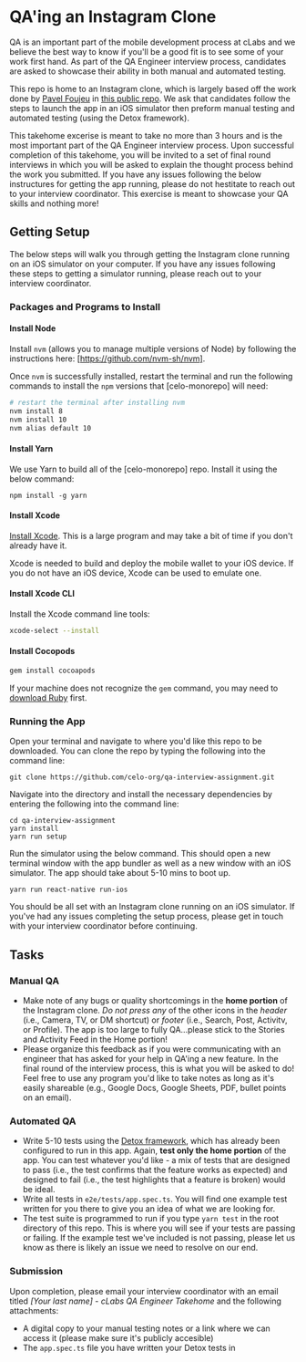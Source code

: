 # QA'ing an Instagram Clone

QA is an important part of the mobile development process at cLabs and we believe the best way to know if you'll be a good fit is to see some of your work first hand. As part of the QA Engineer interview process, candidates are asked to showcase their ability in both manual and automated testing.

This repo is home to an Instagram clone, which is largely based off the work done by [Pavel Foujeu](https://twitter.com/Pavel_FFP) in [this public repo](https://github.com/Doha26/Instagram-clone). We ask that candidates follow the steps to launch the app in an iOS simulator then preform manual testing and automated testing (using the Detox framework).

This takehome excerise is meant to take no more than 3 hours and is the most important part of the QA Engineer interview process. Upon successful completion of this takehome, you will be invited to a set of final round interviews in which you will be asked to explain the thought process behind the work you submitted. If you have any issues following the below instructures for getting the app running, please do not hestitate to reach out to your interview coordinator. This exercise is meant to showcase your QA skills and nothing more!

## Getting Setup

The below steps will walk you through getting the Instagram clone running on an iOS simulator on your computer. If you have any issues following these steps to getting a simulator running, please reach out to your interview coordinator.

### Packages and Programs to Install

#### Install Node

Install `nvm` (allows you to manage multiple versions of Node) by following the instructions here: [https://github.com/nvm-sh/nvm].

Once `nvm` is successfully installed, restart the terminal and run the following commands to install the `npm` versions that [celo-monorepo] will need:

```bash
# restart the terminal after installing nvm
nvm install 8
nvm install 10
nvm alias default 10
```

#### Install Yarn

We use Yarn to build all of the [celo-monorepo] repo. Install it using the below command:

```
npm install -g yarn
```

#### Install Xcode

[Install Xcode](https://apps.apple.com/us/app/xcode/id497799835?mt=12). This is a large program and may take a bit of time if you don't already have it.

Xcode is needed to build and deploy the mobile wallet to your iOS device. If you do not have an iOS device, Xcode can be used to emulate one.

#### Install Xcode CLI

Install the Xcode command line tools:

```bash
xcode-select --install
```

#### Install Cocopods

```bash
gem install cocoapods
```

If your machine does not recognize the `gem` command, you may need to [download Ruby](https://rubyinstaller.org/) first.

### Running the App

Open your terminal and navigate to where you'd like this repo to be downloaded. You can clone the repo by typing the following into the command line:

```
git clone https://github.com/celo-org/qa-interview-assignment.git
```

Navigate into the directory and install the necessary dependencies by entering the following into the command line:

```
cd qa-interview-assignment
yarn install
yarn run setup
```

Run the simulator using the below command. This should open a new terminal window with the app bundler as well as a new window with an iOS simulator. The app should take about 5-10 mins to boot up.

```
yarn run react-native run-ios
```

You should be all set with an Instagram clone running on an iOS simulator. If you've had any issues completing the setup process, please get in touch with your interview coordinator before continuing.

## Tasks

### Manual QA

- Make note of any bugs or quality shortcomings in the **home portion** of the Instagram clone. _Do not press any_ of the other icons in the _header_ (i.e., Camera, TV, or DM shortcut) or _footer_ (i.e., Search, Post, Activitv, or Profile). The app is too large to fully QA...please stick to the Stories and Activity Feed in the Home portion!
- Please organize this feedback as if you were communicating with an engineer that has asked for your help in QA'ing a new feature. In the final round of the interview process, this is what you will be asked to do! Feel free to use any program you'd like to take notes as long as it's easily shareable (e.g., Google Docs, Google Sheets, PDF, bullet points on an email).

### Automated QA

- Write 5-10 tests using the [Detox framework](https://github.com/wix/Detox), which has already been configured to run in this app. Again, **test only the home portion** of the app. You can test whatever you'd like - a mix of tests that are designed to pass (i.e., the test confirms that the feature works as expected) and designed to fail (i.e., the test highlights that a feature is broken) would be ideal.
- Write all tests in `e2e/tests/app.spec.ts`. You will find one example test written for you there to give you an idea of what we are looking for.
- The test suite is programmed to run if you type `yarn test` in the root directory of this repo. This is where you will see if your tests are passing or failing. If the example test we've included is not passing, please let us know as there is likely an issue we need to resolve on our end.

### Submission

Upon completion, please email your interview coordinator with an email titled _[Your last name] - cLabs QA Engineer Takehome_ and the following attachments:

- A digital copy to your manual testing notes or a link where we can access it (please make sure it's publicly accesible)
- The `app.spec.ts` file you have written your Detox tests in
